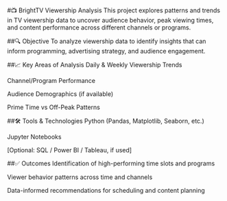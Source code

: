 #📺 BrightTV Viewership Analysis
This project explores patterns and trends in TV viewership data to uncover audience behavior, peak viewing times, and content performance across different channels or programs.

##🔍 Objective
To analyze viewership data to identify insights that can inform programming, advertising strategy, and audience engagement.

##📈 Key Areas of Analysis
Daily & Weekly Viewership Trends

Channel/Program Performance

Audience Demographics (if available)

Prime Time vs Off-Peak Patterns

##🛠️ Tools & Technologies
Python (Pandas, Matplotlib, Seaborn, etc.)

Jupyter Notebooks

[Optional: SQL / Power BI / Tableau, if used]

##✅ Outcomes
Identification of high-performing time slots and programs

Viewer behavior patterns across time and channels

Data-informed recommendations for scheduling and content planning
